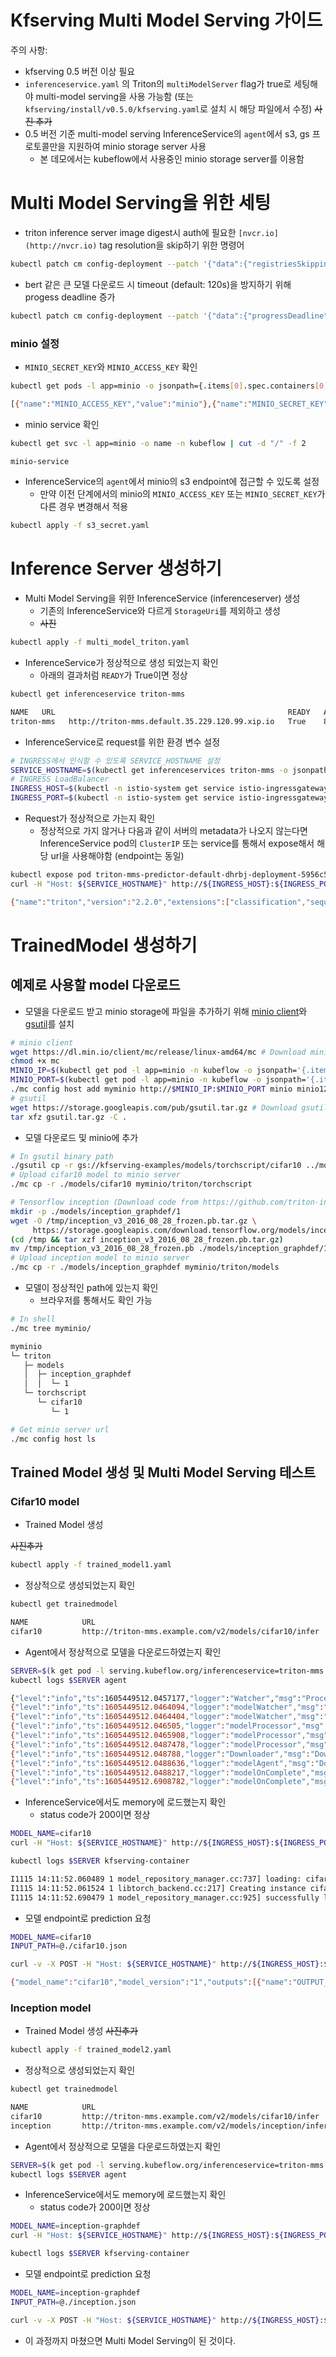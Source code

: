 # Kfserving Multi Model Serving 가이드

주의 사항:

- kfserving 0.5 버전 이상 필요
- `inferenceservice.yaml` 의 Triton의 `multiModelServer` flag가 true로 세팅해야 multi-model serving을 사용 가능함 (또는 `kfserving/install/v0.5.0/kfserving.yaml`로 설치 시 해당 파일에서 수정)
~~사진 추가~~
- 0.5 버전 기준 multi-model serving InferenceService의 `agent`에서 s3, gs 프로토콜만을 지원하여 minio storage server 사용
    - 본 데모에서는 kubeflow에서 사용중인 minio storage server를 이용함


# Multi Model Serving을 위한 세팅

- triton inference server image digest시 auth에 필요한 `[nvcr.io](http://nvcr.io)` tag resolution을 skip하기 위한 명령어

```bash
kubectl patch cm config-deployment --patch '{"data":{"registriesSkippingTagResolving":"nvcr.io"}}' -n knative-serving
```

- bert 같은 큰 모델 다운로드 시 timeout (default: 120s)을 방지하기 위해 progess deadline 증가

```bash
kubectl patch cm config-deployment --patch '{"data":{"progressDeadline": "600s"}}' -n knative-serving
```

### minio 설정

- `MINIO_SECRET_KEY`와 `MINIO_ACCESS_KEY` 확인

```bash
kubectl get pods -l app=minio -o jsonpath={.items[0].spec.containers[0].env} -n kubeflow

[{"name":"MINIO_ACCESS_KEY","value":"minio"},{"name":"MINIO_SECRET_KEY","value":"minio123"}]
```

- minio service 확인

```bash
kubectl get svc -l app=minio -o name -n kubeflow | cut -d "/" -f 2

minio-service
```

- InferenceService의 `agent`에서 minio의 s3 endpoint에 접근할 수 있도록 설정
    - 만약 이전 단계에서의 minio의 `MINIO_ACCESS_KEY` 또는 `MINIO_SECRET_KEY`가 다른 경우 변경해서 적용

```bash
kubectl apply -f s3_secret.yaml
```


# Inference Server 생성하기

- Multi Model Serving을 위한 InferenceService (inferenceserver) 생성
    - 기존의 InferenceService와 다르게 `StorageUri`를 제외하고 생성
    - ~~사진~~

```bash
kubectl apply -f multi_model_triton.yaml
```

- InferenceService가 정상적으로 생성 되었는지 확인
    - 아래의 결과처럼 `READY`가 True이면 정상

```bash
kubectl get inferenceservice triton-mms

NAME   URL                                                    READY   AGE
triton-mms   http://triton-mms.default.35.229.120.99.xip.io   True    8h
```

- InferenceService로 request를 위한 환경 변수 설정

```bash
# INGRESS에서 인식할 수 있도록 SERVICE_HOSTNAME 설정
SERVICE_HOSTNAME=$(kubectl get inferenceservices triton-mms -o jsonpath='{.status.url}' | cut -d "/" -f 3)
# INGRESS LoadBalancer
INGRESS_HOST=$(kubectl -n istio-system get service istio-ingressgateway -o jsonpath='{.status.loadBalancer.ingress[0].ip}')
INGRESS_PORT=$(kubectl -n istio-system get service istio-ingressgateway -o jsonpath='{.spec.ports[?(@.name=="http2")].port}')
```

- Request가 정상적으로 가는지 확인
    - 정상적으로 가지 않거나 다음과 같이 서버의 metadata가 나오지 않는다면 InferenceService pod의 `ClusterIP` 또는  service를 통해서 expose해서 해당 url을 사용해야함 (endpoint는 동일)

```bash
kubectl expose pod triton-mms-predictor-default-dhrbj-deployment-5956c57575-9sb5q --type=NodePort --name serving-service 
curl -H "Host: ${SERVICE_HOSTNAME}" http://${INGRESS_HOST}:${INGRESS_PORT}/v2

{"name":"triton","version":"2.2.0","extensions":["classification","sequence","model_repository","schedule_policy","model_configuration","system_shared_memory","cuda_shared_memory","binary_tensor_data","statistics"]}
```

# TrainedModel 생성하기

## 예제로 사용할 model 다운로드

- 모델을 다운로드 받고 minio storage에 파일을 추가하기 위해 [minio client](https://docs.min.io/docs/minio-client-complete-guide.html)와 [gsutil](https://cloud.google.com/storage/docs/gsutil/?hl=ko)를 설치

```bash
# minio client
wget https://dl.min.io/client/mc/release/linux-amd64/mc # Download minio client binary
chmod +x mc
MINIO_IP=$(kubectl get pod -l app=minio -n kubeflow -o jsonpath='{.items[0].status.podIP}')
MINIO_PORT=$(kubectl get pod -l app=minio -n kubeflow -o jsonpath='{.items[0].spec.containers[0].ports[0].containerPort}') # 9000
./mc config host add myminio http://$MINIO_IP:$MINIO_PORT minio minio123 # minio.yaml 에서 변경한 ACCESS_KEY_ID 와 SECRET_ACCESS_KEY 사용
# gsutil
wget https://storage.googleapis.com/pub/gsutil.tar.gz # Download gsutil binary
tar xfz gsutil.tar.gz -C .
```

- 모델 다운로드 및 minio에 추가

```bash
# In gsutil binary path
./gsutil cp -r gs://kfserving-examples/models/torchscript/cifar10 ../models
# Upload cifar10 model to minio server
./mc cp -r ./models/cifar10 myminio/triton/torchscript

# Tensorflow inception (Download code from https://github.com/triton-inference-server/server/blob/master/docs/examples/fetch_models.sh)
mkdir -p ./models/inception_graphdef/1
wget -O /tmp/inception_v3_2016_08_28_frozen.pb.tar.gz \
     https://storage.googleapis.com/download.tensorflow.org/models/inception_v3_2016_08_28_frozen.pb.tar.gz
(cd /tmp && tar xzf inception_v3_2016_08_28_frozen.pb.tar.gz)
mv /tmp/inception_v3_2016_08_28_frozen.pb ./models/inception_graphdef/1/model.graphdef
# Upload inception model to minio server
./mc cp -r ./models/inception_graphdef myminio/triton/models
```

- 모델이 정상적인 path에 있는지 확인
    - 브라우저를 통해서도 확인 가능

```bash
# In shell
./mc tree myminio/

myminio
└─ triton
   ├─ models
   │  ├─ inception_graphdef
   │  │  └─ 1
   └─ torchscript
      └─ cifar10
         └─ 1

# Get minio server url
./mc config host ls
```

## Trained Model 생성 및 Multi Model Serving 테스트

### Cifar10 model

- Trained Model 생성

~~사진추가~~

```bash
kubectl apply -f trained_model1.yaml
```

- 정상적으로 생성되었는지 확인

```bash
kubectl get trainedmodel

NAME            URL                                                                    READY   AGE
cifar10         http://triton-mms.example.com/v2/models/cifar10/infer                 22h
```

- Agent에서 정상적으로 모델을 다운로드하였는지  확인

```bash
SERVER=$(k get pod -l serving.kubeflow.org/inferenceservice=triton-mms -o name)
kubectl logs $SERVER agent

{"level":"info","ts":1605449512.0457177,"logger":"Watcher","msg":"Processing event","event":"\"/mnt/configs/..data\": CREATE"}
{"level":"info","ts":1605449512.0464094,"logger":"modelWatcher","msg":"removing model","modelName":"cifar10"}
{"level":"info","ts":1605449512.0464404,"logger":"modelWatcher","msg":"adding model","modelName":"cifar10"}
{"level":"info","ts":1605449512.046505,"logger":"modelProcessor","msg":"worker is started for","model":"cifar10"}
{"level":"info","ts":1605449512.0465908,"logger":"modelProcessor","msg":"unloading model","modelName":"cifar10"}
{"level":"info","ts":1605449512.0487478,"logger":"modelProcessor","msg":"Downloading model","storageUri":"s3://triton/torchscript/cifar10"}
{"level":"info","ts":1605449512.048788,"logger":"Downloader","msg":"Downloading to model dir","modelUri":"s3://triton/torchscript/cifar10","modelDir":"/mnt/models"}
{"level":"info","ts":1605449512.0488636,"logger":"modelAgent","msg":"Download model ","modelName":"cifar10","storageUri":"s3://triton/torchscript/cifar10","modelDir":"/mnt/models"}
{"level":"info","ts":1605449512.0488217,"logger":"modelOnComplete","msg":"completion event for model","modelName":"cifar10","inFlight":1}
{"level":"info","ts":1605449512.6908782,"logger":"modelOnComplete","msg":"completion event for model","modelName":"cifar10","inFlight":0}
```

- InferenceService에서도 memory에 로드했는지 확인
    - status code가 200이면 정상

```bash
MODEL_NAME=cifar10
curl -H "Host: ${SERVICE_HOSTNAME}" http://${INGRESS_HOST}:${INGRESS_PORT}/v2/models/${MODEL_NAME}/ready
```

```bash
kubectl logs $SERVER kfserving-container

I1115 14:11:52.060489 1 model_repository_manager.cc:737] loading: cifar10:1
I1115 14:11:52.061524 1 libtorch_backend.cc:217] Creating instance cifar10_0_0_cpu on CPU using model.pt
I1115 14:11:52.690479 1 model_repository_manager.cc:925] successfully loaded 'cifar10' version 1
```

- 모델 endpoint로 prediction 요청

```bash
MODEL_NAME=cifar10
INPUT_PATH=@./cifar10.json

curl -v -X POST -H "Host: ${SERVICE_HOSTNAME}" http://${INGRESS_HOST}:${INGRESS_PORT}/v2/models/$MODEL_NAME/infer -d $INPUT_PATH

{"model_name":"cifar10","model_version":"1","outputs":[{"name":"OUTPUT__0","datatype":"FP32","shape":[1,10],"data":[-2.0964813232421877,-0.1370079517364502,-0.509565532207489,2.795621395111084,-0.560547947883606,1.9934228658676148,1.1288189888000489,-1.4043134450912476,0.6004878282546997,-2.123708486557007]}]}
```

### Inception model

- Trained Model 생성
~~사진추가~~

```bash
kubectl apply -f trained_model2.yaml
```

- 정상적으로 생성되었는지 확인

```bash
kubectl get trainedmodel

NAME            URL                                                                    READY   AGE
cifar10         http://triton-mms.example.com/v2/models/cifar10/infer                 22h
inception       http://triton-mms.example.com/v2/models/inception/infer               20h
```

- Agent에서 정상적으로 모델을 다운로드하였는지 확인

```bash
SERVER=$(k get pod -l serving.kubeflow.org/inferenceservice=triton-mms -o name)
kubectl logs $SERVER agent

```

- InferenceService에서도 memory에 로드했는지 확인
    - status code가 200이면 정상

```bash
MODEL_NAME=inception-graphdef
curl -H "Host: ${SERVICE_HOSTNAME}" http://${INGRESS_HOST}:${INGRESS_PORT}/v2/models/${MODEL_NAME}/ready
```

```bash
kubectl logs $SERVER kfserving-container

```

- 모델 endpoint로 prediction 요청

```bash
MODEL_NAME=inception-graphdef
INPUT_PATH=@./inception.json

curl -v -X POST -H "Host: ${SERVICE_HOSTNAME}" http://${INGRESS_HOST}:${INGRESS_PORT}/v2/models/$MODEL_NAME/infer -d $INPUT_PATH

```

- 이 과정까지 마쳤으면 Multi Model Serving이 된 것이다.
